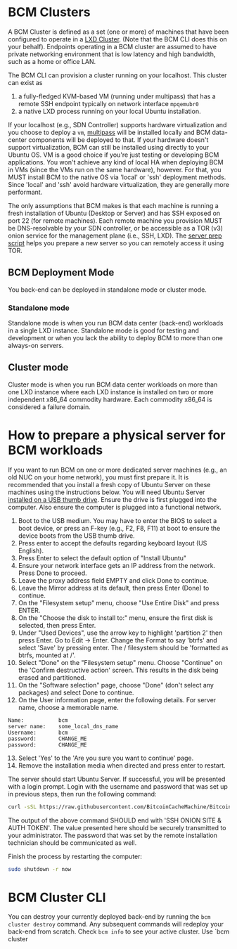 # BCM Clusters

A BCM Cluster is defined as a set (one or more) of machines that have been configured to operate in a [LXD Cluster](https://lxd.readthedocs.io/en/latest/clustering/). (Note that the BCM CLI does this on your behalf). Endpoints operating in a BCM cluster are assumed to have private networking environment that is low latency and high bandwidth, such as a home or office LAN. 

The BCM CLI can provision a cluster running on your localhost. This cluster can exist as 

1) a fully-fledged KVM-based VM (running under multipass) that has a remote SSH endpoint typically on network interface `mpqemubr0`
2) a native LXD process running on your local Ubuntu installation. 

If your localhost (e.g., SDN Controller) supports hardware virtualization and you choose to deploy a `vm`, [multipass](https://github.com/CanonicalLtd/multipass) will be installed locally and BCM data-center components will be deployed to that. If your hardware doesn't support virtualization, BCM can still be installed using directly to your Ubuntu OS. VM is a good choice if you're just testing or developing BCM applications. You won't achieve any kind of local HA when deploying BCM in VMs (since the VMs run on the same hardware), however. For that, you MUST install BCM to the native OS via 'local' or 'ssh' deployment methods. Since 'local' and 'ssh' avoid hardware virtualization, they are generally more performant.

The only assumptions that BCM makes is that each machine is running a fresh installation of Ubuntu (Desktop or Server) and has SSH exposed on port 22 (for remote machines). Each remote machine you provision MUST be DNS-resolvable by your SDN controller, or be accessible as a TOR (v3) onion service for the management plane (i.e., SSH, LXD). The [server prep script](./server_prep.sh) helps you prepare a new server so you can remotely access it using TOR.

## BCM Deployment Mode

You back-end can be deployed in standalone mode or cluster mode. 

### Standalone mode

Standalone mode is when you run BCM data center (back-end) workloads in a single LXD instance. Standalone mode is good for testing and development or when you lack the ability to deploy BCM to more than one always-on servers.

## Cluster mode

Cluster mode is when you run BCM data center workloads on more than one LXD instance where each LXD instance is installed on two or more independent x86_64  commodity hardware. Each commodity x86_64 is considered a failure domain.

# How to prepare a physical server for BCM workloads

If you want to run BCM on one or more dedicated server machines (e.g., an old NUC on your home network), you must first prepare it. It is recommended that you install a fresh copy of Ubuntu Server on these machines using the instructions below. You will need Ubuntu Server [installed on a USB thumb drive](https://tutorials.ubuntu.com/tutorial/tutorial-create-a-usb-stick-on-ubuntu#0). Ensure the drive is first plugged into the computer. Also ensure the computer is plugged into a functional network.

1. Boot to the USB medium. You may have to enter the BIOS to select a boot device, or press an F-key (e.g., F2, F8, F11) at boot to ensure the device boots from the USB thumb drive.
2. Press enter to accept the defaults regarding keyboard layout (US English).
3. Press Enter to select the default option of "Install Ubuntu"
4. Ensure your network interface gets an IP address from the network. Press Done to proceed.
5. Leave the proxy address field EMPTY and click Done to continue.
6. Leave the Mirror address at its default, then press Enter (Done) to continue.
7. On the "Filesystem setup" menu, choose "Use Entire Disk" and press ENTER.
8. On the "Choose the disk to install to:" menu, ensure the first disk is selected, then press Enter.
9. Under "Used Devices", use the arrow key to highlight 'partition 2' then press Enter. Go to Edit -> Enter. Change the Format to say 'btrfs' and select 'Save' by pressing enter.  The / filesystem should be 'formatted as btrfs, mounted at /'.
10. Select "Done" on the "Filesystem setup" menu.  Choose "Continue" on the 'Confirm destructive action' screen. This results in the disk being erased and partitioned.
11. On the "Software selection" page, choose "Done" (don't select any packages) and select Done to continue.
12. On the User information page, enter the following details. For server name, choose a memorable name.

```
Name:           bcm
server name:    some_local_dns_name
Username:       bcm
password:       CHANGE_ME
password:       CHANGE_ME
```

13. Select 'Yes' to the 'Are you sure you want to continue' page.
14. Remove the installation media when directed and press enter to restart.

The server should start Ubuntu Server. If successful, you will be presented with a login prompt. Login with the username and password that was set up in previous steps, then run the following command:

<!-- ---- TODO perform curl over TOR. -->
```bash
curl -sSL https://raw.githubusercontent.com/BitcoinCacheMachine/BitcoinCacheMachine/master/cluster/server_prep.sh | sudo bash
```

The output of the above command SHOULD end with 'SSH ONION SITE & AUTH TOKEN'. The value presented here should be securely transmitted to your administrator. The password that was set by the remote installation technician should be communicated as well.

Finish the process by restarting the computer:

```bash
sudo shutdown -r now
```

# BCM Cluster CLI

You can destroy your currently deployed back-end by running the `bcm cluster destroy` command. Any subsequent commands will redeploy your back-end from scratch. Check `bcm info` to see your active cluster. Use `bcm cluster